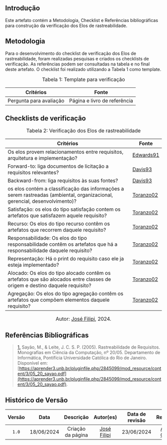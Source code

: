 ## Introdução

Este artefato contém a Metodologia, Checklist e Referências bibliográficas para construção da verificação dos Elos de rastreabilidade. 

## Metodologia

Para o desenvolvimento do checklist de verificação dos Elos de rastreabilidade, foram realizadas pesquisas e criados os checklists de verificação. As referências podem ser consultadas na tabela e no final deste artefato. O checklist foi realizado utilizando a Tabela 1 como template.

<font size="3"><p style="text-align: center">Tabela 1: Template para verificação</p></font>

<center>

Critérios | Fonte
--|--
Pergunta para avaliação| Página e livro de referência

</center>

## Checklists de verificação

<font size="3"><p style="text-align: center">Tabela 2: Verificação dos Elos de rastreabilidade </p></font>

<center>

Critérios   | Fonte
--------- | ------
Os elos provem relacionamentos entre requisitos, arquitetura e implementação? | [Edwards91](https://www-di.inf.puc-rio.br/~julio/rastre.pdf)
Forward-to: liga documentos de licitação a requisitos relevantes? | [Davis93](https://www-di.inf.puc-rio.br/~julio/rastre.pdf)
Backward-from: liga requisitos às suas fontes? | [Davis93](https://www-di.inf.puc-rio.br/~julio/rastre.pdf)
os elos contém a classificação das informações a serem rastreadas (ambiental, organizacional, gerencial, desenvolvimento)? | [Toranzo02](https://www-di.inf.puc-rio.br/~julio/rastre.pdf)
Satisfação: os elos do tipo satisfação contem os artefatos que satisfazem aquele requisito?  | [Toranzo02](https://www-di.inf.puc-rio.br/~julio/rastre.pdf)
Recurso: Os elos do tipo recurso contêm os artefatos que recorrem daquele requisito? | [Toranzo02](https://www-di.inf.puc-rio.br/~julio/rastre.pdf)
Responsabilidade: Os elos do tipo responsabilidade contêm os artefatos que há a responsabilidade daquele requisito? | [Toranzo02](https://www-di.inf.puc-rio.br/~julio/rastre.pdf)
Representação: Há o print do requisito caso ele ja esteja implementado?| [Toranzo02](https://www-di.inf.puc-rio.br/~julio/rastre.pdf)
Alocado: Os elos do tipo alocado contêm os artefatos que são alocados entre classes de origem e destino daquele requisito? | [Toranzo02](https://www-di.inf.puc-rio.br/~julio/rastre.pdf)
Agregação: Os elos do tipo agregação contêm os artefatos que compõem elementos daquele requisito? | [Toranzo02](https://www-di.inf.puc-rio.br/~julio/rastre.pdf)

<font size="3"><p style="text-align: center">Autor: [José Filipi](https://github.com/JoseFilipi), 2024.</p></font>

</center>

## Referências Bibliográficas

> <a id="RP3" href="#TEC3">1.</a> Sayão, M., & Leite, J. C. S. P. (2005). Rastreabilidade de Requisitos. Monografias em Ciência da Computação, nº 20/05. Departamento de Informática, Pontifícia Universidade Católica do Rio de Janeiro. Disponível em: [https://aprender3.unb.br/pluginfile.php/2845099/mod_resource/content/3/05_20_sayao.pdf](https://aprender3.unb.br/pluginfile.php/2845099/mod_resource/content/3/05_20_sayao.pdf).

## Histórico de Versão
| Versão | Data | Descrição | Autor(es) | Data de revisão | Revisor(es) |
| :-: | :-: | :-: | :-: | :-: | :-: |
| `1.0` | 18/06/2024  | Criação da página |[José Filipi](https://github.com/JoseFilipi) | 23/06/2024  |[Amanda Campos](https://github.com/acamposs)| 